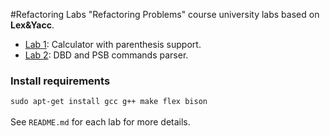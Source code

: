 #Refactoring Labs
"Refactoring Problems" course university labs based on **Lex&Yacc**.
- [Lab 1](Lab1): Calculator with parenthesis support.
- [Lab 2](Lab2): DBD and PSB commands parser.

### Install requirements
<code>sudo apt-get install gcc g++ make flex bison</code>
<br><br>
See <code>README.md</code> for each lab for more details.
